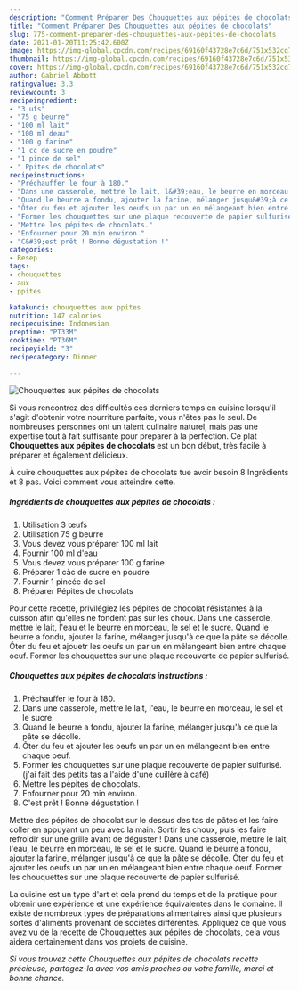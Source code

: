 ```yaml
---
description: "Comment Préparer Des Chouquettes aux pépites de chocolats"
title: "Comment Préparer Des Chouquettes aux pépites de chocolats"
slug: 775-comment-preparer-des-chouquettes-aux-pepites-de-chocolats
date: 2021-01-20T11:25:42.600Z
image: https://img-global.cpcdn.com/recipes/69160f43728e7c6d/751x532cq70/chouquettes-aux-pepites-de-chocolats-photo-principale-de-la-recette.jpg
thumbnail: https://img-global.cpcdn.com/recipes/69160f43728e7c6d/751x532cq70/chouquettes-aux-pepites-de-chocolats-photo-principale-de-la-recette.jpg
cover: https://img-global.cpcdn.com/recipes/69160f43728e7c6d/751x532cq70/chouquettes-aux-pepites-de-chocolats-photo-principale-de-la-recette.jpg
author: Gabriel Abbott
ratingvalue: 3.3
reviewcount: 3
recipeingredient:
- "3 ufs"
- "75 g beurre"
- "100 ml lait"
- "100 ml deau"
- "100 g farine"
- "1 cc de sucre en poudre"
- "1 pince de sel"
- " Ppites de chocolats"
recipeinstructions:
- "Préchauffer le four à 180."
- "Dans une casserole, mettre le lait, l&#39;eau, le beurre en morceau, le sel et le sucre."
- "Quand le beurre a fondu, ajouter la farine, mélanger jusqu&#39;à ce que la pâte se décolle."
- "Ôter du feu et ajouter les oeufs un par un en mélangeant bien entre chaque oeuf."
- "Former les chouquettes sur une plaque recouverte de papier sulfurisé. (j&#39;ai fait des petits tas a l&#39;aide d&#39;une cuillère à café)"
- "Mettre les pépites de chocolats."
- "Enfourner pour 20 min environ."
- "C&#39;est prêt ! Bonne dégustation !"
categories:
- Resep
tags:
- chouquettes
- aux
- ppites

katakunci: chouquettes aux ppites 
nutrition: 147 calories
recipecuisine: Indonesian
preptime: "PT33M"
cooktime: "PT36M"
recipeyield: "3"
recipecategory: Dinner

---
```



![Chouquettes aux pépites de chocolats](https://img-global.cpcdn.com/recipes/69160f43728e7c6d/751x532cq70/chouquettes-aux-pepites-de-chocolats-photo-principale-de-la-recette.jpg)

Si vous rencontrez des difficultés ces derniers temps en cuisine lorsqu'il s'agit d'obtenir votre nourriture parfaite, vous n'êtes pas le seul. De nombreuses personnes ont un talent culinaire naturel, mais pas une expertise tout à fait suffisante pour préparer à la perfection. Ce plat <strong> Chouquettes aux pépites de chocolats </strong> est un bon début, très facile à préparer et également délicieux.

<!--inarticleads1-->

À cuire chouquettes aux pépites de chocolats tue avoir besoin 8 Ingrédients et 8 pas. Voici comment vous atteindre cette.

##### Ingrédients de chouquettes aux pépites de chocolats :

1. Utilisation 3 œufs
1. Utilisation 75 g beurre
1. Vous devez vous préparer 100 ml lait
1. Fournir 100 ml d&#39;eau
1. Vous devez vous préparer 100 g farine
1. Préparer 1 càc de sucre en poudre
1. Fournir 1 pincée de sel
1. Préparer  Pépites de chocolats


Pour cette recette, privilégiez les pépites de chocolat résistantes à la cuisson afin qu&#39;elles ne fondent pas sur les choux. Dans une casserole, mettre le lait, l&#39;eau et le beurre en morceau, le sel et le sucre. Quand le beurre a fondu, ajouter la farine, mélanger jusqu&#39;à ce que la pâte se décolle. Ôter du feu et ajouetr les oeufs un par un en mélangeant bien entre chaque oeuf. Former les chouquettes sur une plaque recouverte de papier sulfurisé. 

<!--inarticleads2-->

##### Chouquettes aux pépites de chocolats instructions :

1. Préchauffer le four à 180.
1. Dans une casserole, mettre le lait, l&#39;eau, le beurre en morceau, le sel et le sucre.
1. Quand le beurre a fondu, ajouter la farine, mélanger jusqu&#39;à ce que la pâte se décolle.
1. Ôter du feu et ajouter les oeufs un par un en mélangeant bien entre chaque oeuf.
1. Former les chouquettes sur une plaque recouverte de papier sulfurisé. (j&#39;ai fait des petits tas a l&#39;aide d&#39;une cuillère à café)
1. Mettre les pépites de chocolats.
1. Enfourner pour 20 min environ.
1. C&#39;est prêt ! Bonne dégustation !


Mettre des pépites de chocolat sur le dessus des tas de pâtes et les faire coller en appuyant un peu avec la main. Sortir les choux, puis les faire refroidir sur une grille avant de déguster ! Dans une casserole, mettre le lait, l&#39;eau, le beurre en morceau, le sel et le sucre. Quand le beurre a fondu, ajouter la farine, mélanger jusqu&#39;à ce que la pâte se décolle. Ôter du feu et ajouter les oeufs un par un en mélangeant bien entre chaque oeuf. Former les chouquettes sur une plaque recouverte de papier sulfurisé. 

<!--inarticleads1-->

<p>
La cuisine est un type d'art et cela prend du temps et de la pratique pour obtenir une expérience et une expérience équivalentes dans le domaine. Il existe de nombreux types de préparations alimentaires ainsi que plusieurs sortes d'aliments provenant de sociétés différentes. Appliquez ce que vous avez vu de la recette de Chouquettes aux pépites de chocolats, cela vous aidera certainement dans vos projets de cuisine.
</p>

<p>
<i>Si vous trouvez cette Chouquettes aux pépites de chocolats recette précieuse, partagez-la avec vos amis proches ou votre famille, merci et bonne chance.</i>
</p>
